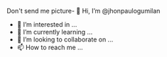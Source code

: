 Don't send me picture- 👋 Hi, I’m @jhonpaulogumilan
- 👀 I’m interested in ...
- 🌱 I’m currently learning ...
- 💞️ I’m looking to collaborate on ...
- 📫 How to reach me ...
<!---
jhonpaulogumilan/jhonpaulogumilan is a ✨ special ✨ repository because its `README.md` (this file) appears on your GitHub profile.
You can click the Preview link to take a look at your changes.
--->
